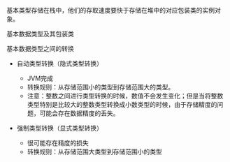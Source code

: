 基本类型存储在栈中，他们的存取速度要快于存储在堆中的对应包装类的实例对象。

基本数据类型及其包装类

基本数据类型之间的转换

- 自动类型转换（隐式类型转换）
    - JVM完成
    - 转换规则：从存储范围小的类型到存储范围大的类型。
    - 注意：整数之间进行类型转换的时候，数值不会发生变化；但是当将整数类型特别是比较大的整数类型转换成小数类型的时候，由于存储精度的问题，可能会存在数据精度的丢失。
    
- 强制类型转换（显式类型转换）
    - 很可能存在精度的损失
    - 转换规则：从存储范围大类型到存储范围小的类型